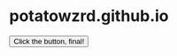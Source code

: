 # potatowzrd.github.io

<button type="button" onclick="clicked()">Click the button, final!</button>

<script>
function clicked() {
    ws.send('{\"type\":\"button\",\"client\":\"abrahma\"}'); 
};
</script>

<script>
    const ws = new WebSocket('wss://strainlessly-transfusive-ahmed.ngrok-free.dev');

    ws.addEventListener('open', () => { console.log('Connected to WebSocket server'); ws.send('{\"type\":\"connect\",\"client\":\"client\"}'); });
</script>
